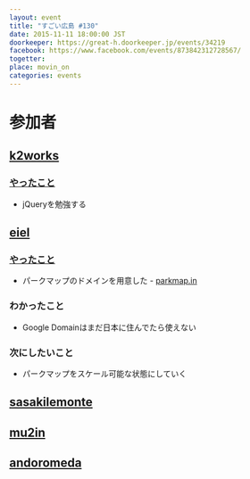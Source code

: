 ```yaml
---
layout: event
title: "すごい広島 #130"
date: 2015-11-11 18:00:00 JST
doorkeeper: https://great-h.doorkeeper.jp/events/34219
facebook: https://www.facebook.com/events/873842312728567/
togetter:
place: movin_on
categories: events
---
```


# 参加者

## [k2works](https://github.com/k2works)

### [やったこと](https://github.com/great-h/great-h.github.io/issues/1741)

* jQueryを勉強する

## [eiel](http://eiel.info)

### [やったこと](https://github.com/great-h/great-h.github.io/issues/1740)

* パークマップのドメインを用意した - [parkmap.in](http://parkmap.in)

### わかったこと

* Google Domainはまだ日本に住んでたら使えない

### 次にしたいこと

* パークマップをスケール可能な状態にしていく

## [sasakilemonte](https://github.com/sasakilemonte)


## [mu2in](http://twitter.com/mu2in)


## [andoromeda](https://github.com/andoromeda)
